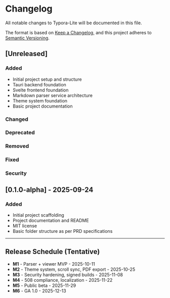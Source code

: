 # Changelog

All notable changes to Typora-Lite will be documented in this file.

The format is based on [Keep a Changelog](https://keepachangelog.com/en/1.0.0/),
and this project adheres to [Semantic Versioning](https://semver.org/spec/v2.0.0.html).

## [Unreleased]

### Added
- Initial project setup and structure
- Tauri backend foundation
- Svelte frontend foundation
- Markdown parser service architecture
- Theme system foundation
- Basic project documentation

### Changed

### Deprecated

### Removed

### Fixed

### Security

## [0.1.0-alpha] - 2025-09-24

### Added
- Initial project scaffolding
- Project documentation and README
- MIT license
- Basic folder structure as per PRD specifications

---

## Release Schedule (Tentative)

- **M1** - Parser + viewer MVP - 2025-10-11
- **M2** - Theme system, scroll sync, PDF export - 2025-10-25
- **M3** - Security hardening, signed builds - 2025-11-08
- **M4** - 508 compliance, localization - 2025-11-22
- **M5** - Public beta - 2025-11-29
- **M6** - GA 1.0 - 2025-12-13
